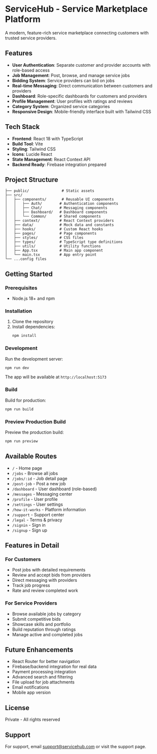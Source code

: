 # ServiceHub - Service Marketplace Platform

A modern, feature-rich service marketplace connecting customers with trusted service providers.

## Features

- **User Authentication**: Separate customer and provider accounts with role-based access
- **Job Management**: Post, browse, and manage service jobs
- **Bidding System**: Service providers can bid on jobs
- **Real-time Messaging**: Direct communication between customers and providers
- **Dashboard**: Role-specific dashboards for customers and providers
- **Profile Management**: User profiles with ratings and reviews
- **Category System**: Organized service categories
- **Responsive Design**: Mobile-friendly interface built with Tailwind CSS

## Tech Stack

- **Frontend**: React 18 with TypeScript
- **Build Tool**: Vite
- **Styling**: Tailwind CSS
- **Icons**: Lucide React
- **State Management**: React Context API
- **Backend Ready**: Firebase integration prepared

## Project Structure

```
├── public/               # Static assets
├── src/
│   ├── components/       # Reusable UI components
│   │   ├── Auth/        # Authentication components
│   │   ├── Chat/        # Messaging components
│   │   ├── Dashboard/   # Dashboard components
│   │   └── Common/      # Shared components
│   ├── context/         # React Context providers
│   ├── data/            # Mock data and constants
│   ├── hooks/           # Custom React hooks
│   ├── pages/           # Page components
│   ├── styles/          # CSS files
│   ├── types/           # TypeScript type definitions
│   ├── utils/           # Utility functions
│   ├── App.tsx          # Main app component
│   └── main.tsx         # App entry point
└── ...config files
```

## Getting Started

### Prerequisites

- Node.js 18+ and npm

### Installation

1. Clone the repository
2. Install dependencies:
   ```bash
   npm install
   ```

### Development

Run the development server:
```bash
npm run dev
```

The app will be available at `http://localhost:5173`

### Build

Build for production:
```bash
npm run build
```

### Preview Production Build

Preview the production build:
```bash
npm run preview
```

## Available Routes

- `/` - Home page
- `/jobs` - Browse all jobs
- `/jobs/:id` - Job detail page
- `/post-job` - Post a new job
- `/dashboard` - User dashboard (role-based)
- `/messages` - Messaging center
- `/profile` - User profile
- `/settings` - User settings
- `/how-it-works` - Platform information
- `/support` - Support center
- `/legal` - Terms & privacy
- `/signin` - Sign in
- `/signup` - Sign up

## Features in Detail

### For Customers
- Post jobs with detailed requirements
- Review and accept bids from providers
- Direct messaging with providers
- Track job progress
- Rate and review completed work

### For Service Providers
- Browse available jobs by category
- Submit competitive bids
- Showcase skills and portfolio
- Build reputation through ratings
- Manage active and completed jobs

## Future Enhancements

- React Router for better navigation
- Firebase/backend integration for real data
- Payment processing integration
- Advanced search and filtering
- File upload for job attachments
- Email notifications
- Mobile app version

## License

Private - All rights reserved

## Support

For support, email support@servicehub.com or visit the support page.
